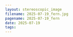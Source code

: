 ```yaml
---
layout: stereoscopic_image
filename: 2025-07-19_fern.jpg
pagename: 2025-07-19_fern
date: 2025-07-19
tags:
---
```

